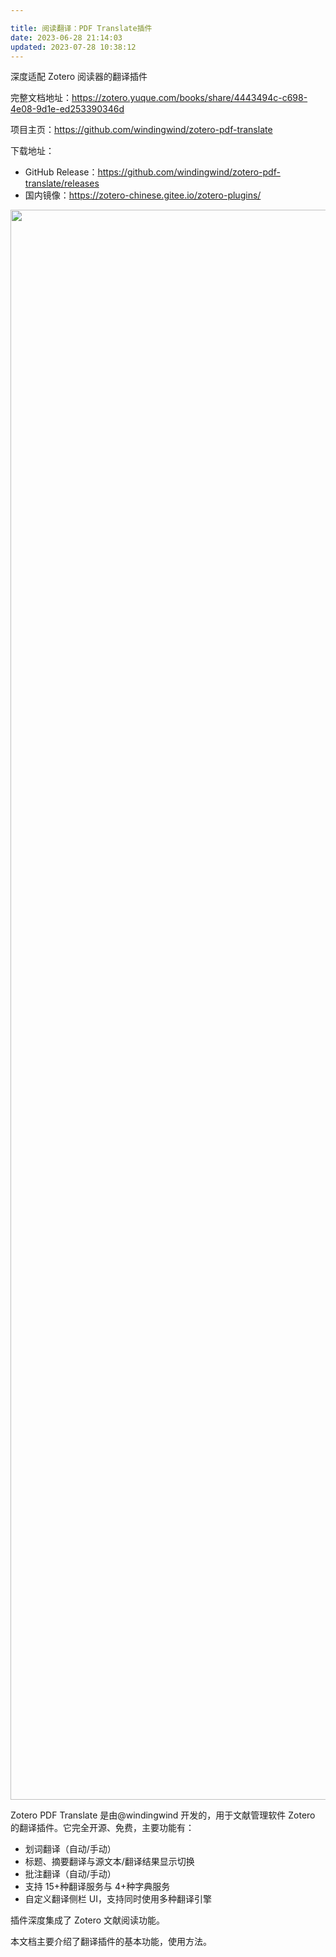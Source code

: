 ```yaml
---

title: 阅读翻译：PDF Translate插件
date: 2023-06-28 21:14:03
updated: 2023-07-28 10:38:12
---
```



深度适配 Zotero 阅读器的翻译插件

完整文档地址：<https://zotero.yuque.com/books/share/4443494c-c698-4e08-9d1e-ed253390346d>

项目主页：<https://github.com/windingwind/zotero-pdf-translate>

下载地址：

- GitHub Release：<https://github.com/windingwind/zotero-pdf-translate/releases>
- 国内镜像：<https://zotero-chinese.gitee.io/zotero-plugins/>

<img src="https://github.com/windingwind/zotero-pdf-translate/raw/main/imgs/translate.gif" width="2544" id="rFkzw" class="ne-image">

Zotero PDF Translate 是由@windingwind 开发的，用于文献管理软件 Zotero 的翻译插件。它完全开源、免费，主要功能有：

- 划词翻译（自动/手动）
- 标题、摘要翻译与源文本/翻译结果显示切换
- 批注翻译（自动/手动）
- 支持 15+种翻译服务与 4+种字典服务
- 自定义翻译侧栏 UI，支持同时使用多种翻译引擎

插件深度集成了 Zotero 文献阅读功能。

本文档主要介绍了翻译插件的基本功能，使用方法。
